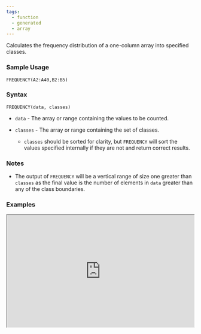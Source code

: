 ```yaml
---
tags:
  - function
  - generated
  - array
---
```


Calculates the frequency distribution of a one-column array into specified classes.

### Sample Usage

`FREQUENCY(A2:A40,B2:B5)`

### Syntax

`FREQUENCY(data, classes)`

* `data` - The array or range containing the values to be counted.
* `classes` - The array or range containing the set of classes.

  + `classes` should be sorted for clarity, but `FREQUENCY` will sort the values specified internally if they are not and return correct results.

### Notes

* The output of `FREQUENCY` will be a vertical range of size one greater than `classes` as the final value is the number of elements in `data` greater than any of the class boundaries.

### Examples

<iframe height="300" src="https://docs.google.com/spreadsheet/pub?key=0As3tAuweYU9QdDVnRXNXOTFRS016X01mdEV1cFhLWkE&amp;output=html" width="500"></iframe>
